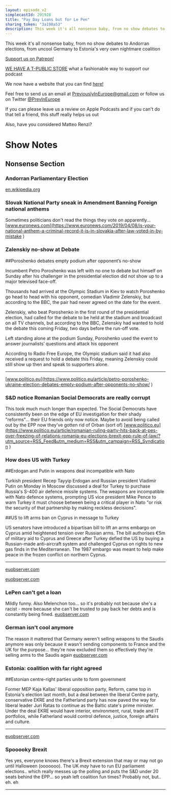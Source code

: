 ```yaml
---
layout: episode_v2
simplecastId: 291928
title: "Pay Day Loans but for Le Pen"
sharing_token: "3a198a53"
description: This week it's all nonsense baby, from no show debates to Andorran elections, from uncool Germany to Estonia's very own nightmare coalition
---
```


This week it's all nonsense baby, from no show debates to Andorran elections, from uncool Germany to Estonia's very own nightmare coalition

[Support us on Patreon!][5]

[WE HAVE A T-PUBLIC STORE][1] what a fashionable way to support our podcast

We now have a website that you can find [here!][2]

Feel free to send us an email at [PreviouslyInEurope@gmail.com][3] or follow us on Twitter [@PrevInEurope][4]

If you can please leave us a review on Apple Podcasts and if you can't do that tell a friend, this stuff really helps us out

Also, have you considered Matteo Renzi? 

  [1]:https://www.teepublic.com/user/previneurope
  [2]:http://previouslyineurope.eu/
  [3]:https://previouslyineurope@gmail.com
  [4]: https://twitter.com/PrevInEurope
  [5]: https://www.patreon.com/previouslyineurope

# Show Notes
## Nonsense Section
### Andorran Parliamentary Election
[en.wikipedia.org](https://en.wikipedia.org/wiki/2019_Andorran_parliamentary_election )

### Slovak National Party sneak in Amendment Banning Foreign national anthems
Sometimes politicians don't read the things they vote on apparently... [www.euronews.com](https://www.euronews.com/2019/04/08/is-your-national-anthem-a-criminal-record-it-is-in-slovakia-after-law-voted-in-by-mistake )

### Zalenskiy no-show at Debate


##Poroshenko debates empty podium after opponent’s no-show

Incumbent Petro Poroshenko was left with no one to debate but himself on Sunday after his challenger in the presidential election did not show up to a major televised face-off.

Thousands had arrived at the Olympic Stadium in Kiev to watch Poroshenko go head to head with his opponent, comedian Vladimir Zelenskiy, but according to the BBC, the pair had never agreed on the date for the event.

Zelenskiy, who beat Poroshenko in the first round of the presidential election, had called for the debate to be held at the stadium and broadcast on all TV channels, but according to the BBC, Zelenskiy had wanted to hold the debate this coming Friday, two days before the run-off vote.

Left standing alone at the podium Sunday, Poroshenko used the event to answer journalists’ questions and attack his opponent

According to Radio Free Europe, the Olympic stadium said it had also received a request to hold a debate this Friday, meaning Zelenskiy could still show up then and speak to supporters alone.

____

[www.politico.eu](https://www.politico.eu/article/petro-poroshenko-ukraine-election-debates-empty-podium-after-opponents-no-show/)


### S&D notice Romanian Social Democrats are really corrupt
This took much much longer than expected. The Social Democrats have consistently been on the edge of EU investigation for their shady "reforms"... their EU friends only now notice. Maybe to avoid being called out by the EPP now they've gotten rid of Orban (sort of) [www.politico.eu](https://www.politico.eu/article/romanian-ruling-party-hits-back-at-pes-over-freezing-of-relations-romania-eu-elections-brexit-epp-rule-of-law/?utm_source=RSS_Feed&utm_medium=RSS&utm_campaign=RSS_Syndication )

### How does US with Turkey


##Erdogan and Putin in weapons deal incompatible with Nato

Turkish president Recep Tayyip Erdogan and Russian president Vladimir Putin on Monday in Moscow discussed a deal for Turkey to purchase Russia's S-400 air defence missile systems. The weapons are incompatible with Nato defence systems, prompting US vice president Mike Pence to warn Turkey it must choose between being a critical player in Nato "or risk the security of that partnership by making reckless decisions".

##US to lift arms ban on Cyprus in message to Turkey

US senators have introduced a bipartisan bill to lift an arms embargo on Cyprus amid heightened tension over Russian arms. The bill authorises €5m of military aid to Cyprus and Greece after Turkey defied the US by buying a Russian-made anti-aircraft system and challenged Cyprus on rights to new gas finds in the Mediterranean. The 1987 embargo was meant to help make peace in the frozen conflict on northern Cyprus.

______

[euobserver.com](https://euobserver.com/tickers/144643)

[euobserver.com](https://euobserver.com/tickers/144616)


### LePen can't get a loan
Mildly funny. Also Melenchon too... so it's probably not because she's a racist - more because she can't be trusted to pay back her debts and is constantly being fined. [euobserver.com](https://euobserver.com/tickers/144655?utm_source=euobs&utm_medium=rss )

### German isn't cool anymore
The reason it mattered that Germany weren't selling weapons to the Saudis anymore was only because it wasn't sending components to France and the UK for the purpose... they're now excluded them so effectively they're selling arms to the Saudis again [euobserver.com](https://euobserver.com/tickers/144657?utm_source=euobs&utm_medium=rss )

### Estonia: coalition with far right agreed


##Estonian centre-right parties unite to form government

Former MEP Kaja Kallas' liberal opposition party, Reform, came top in Estonia's election last month, but a deal between the liberal Centre party, conservative EKRE and the Fatherland party has now paved the way for liberal leader Juri Ratas to continue as the Baltic state's prime minister. Under the deal EKRE would have interior, environment, rural, trade and IT portfolios, while Fatherland would control defence, justice, foreign affairs and culture.

_____

[euobserver.com](https://euobserver.com/tickers/144603)


### Spooooky Brexit
Yes yes, everyone knows there's a Brexit extension that may or may not go until Halloween (ooooooo). The UK _may_ have to run EU parliament elections.. which really messes up the polling and puts the S&D under 20 seats behind the EPP... so yeah left coalition fun times? Probably not, but.. eh. eh 


------
